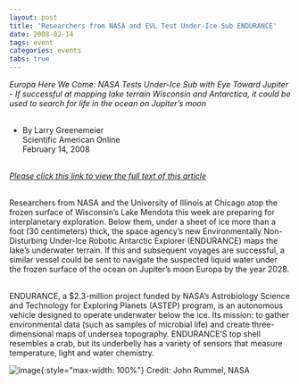 ```yaml
---
layout: post
title: 'Researchers from NASA and EVL Test Under-Ice Sub ENDURANCE'
date: 2008-02-14
tags: event
categories: events
tabs: true
---
```


<em>Europa Here We Come: NASA Tests Under-Ice Sub with Eye Toward Jupiter - If successful at mapping lake terrain Wisconsin and Antarctica, it could be used to search for life in the ocean on Jupiter&rsquo;s moon</em><br><br>

- By Larry Greenemeier<br>
Scientific American Online<br>
February 14, 2008<br><br>

<em><a href="http://www.sciam.com/article.cfm?id=europa-nasa-endurance">Please click this link to view the full text of this article</a></em><br><br>

Researchers from NASA and the University of Illinois at Chicago atop the frozen surface of Wisconsin&rsquo;s Lake Mendota this week are preparing for interplanetary exploration. Below them, under a sheet of ice more than a foot (30 centimeters) thick, the space agency&rsquo;s new Environmentally Non-Disturbing Under-Ice Robotic Antarctic Explorer (ENDURANCE) maps the lake&rsquo;s underwater terrain. If this and subsequent voyages are successful, a similar vessel could be sent to navigate the suspected liquid water under the frozen surface of the ocean on Jupiter&rsquo;s moon Europa by the year 2028.<br><br>

ENDURANCE, a $2.3-million project funded by NASA&rsquo;s Astrobiology Science and Technology for Exploring Planets (ASTEP) program, is an autonomous vehicle designed to operate underwater below the ice. Its mission: to gather environmental data (such as samples of microbial life) and create three-dimensional maps of undersea topography.
ENDURANCE&rsquo;S top shell resembles a crab, but its underbelly has a variety of sensors that measure temperature, light and water chemistry.

![image](https://www.evl.uic.edu/output/originals/endurance_sub.jpg-srcw.jpg){:style="max-width: 100%"}
Credit: John Rummel, NASA

